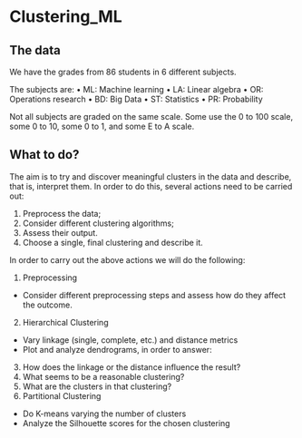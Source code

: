# Clustering_ML

## The data
We have the grades from 86 students in 6 different subjects.

The subjects are:
• ML: Machine learning
• LA: Linear algebra
• OR: Operations research
• BD: Big Data
• ST: Statistics
• PR: Probability


Not all subjects are graded on the same scale. Some use the 0 to 100 scale, some 0 to 10, some 0 to 1, and
some E to A scale.


## What to do?

The aim is to try and discover meaningful clusters in the data and describe, that is, interpret them. In order
to do this, several actions need to be carried out:
1. Preprocess the data;
2. Consider different clustering algorithms;
3. Assess their output.
4. Choose a single, final clustering and describe it.

   
In order to carry out the above actions we will do the following:


1. Preprocessing
*  Consider different preprocessing steps and assess how do they affect the outcome.
2. Hierarchical Clustering
*  Vary linkage (single, complete, etc.) and distance metrics
*  Plot and analyze dendrograms, in order to answer:
3. How does the linkage or the distance influence the result?
4. What seems to be a reasonable clustering?
5. What are the clusters in that clustering?
6. Partitional Clustering
*  Do K-means varying the number of clusters
*  Analyze the Silhouette scores for the chosen clustering
